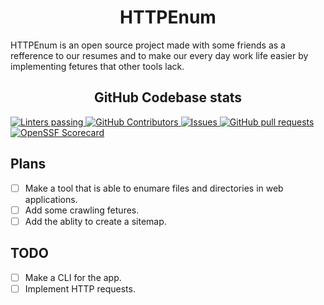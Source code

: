 <p align="center">
<h1 align="center">HTTPEnum</h1>
<p>HTTPEnum is an open source project made with some friends as a refference to our resumes and to make our every day work life easier by implementing fetures that other tools lack.</p>
<h2 align="center">GitHub Codebase stats</h2>
  <a href="https://github.com/marketplace/actions/super-linter">
    <img alt="Linters passing" src="https://github.com/baadam3/httpenum/actions/workflows/superlinter.yml/badge.svg" />
  </a>
  <a href="https://github.com/baadam3/httpenum/graphs/contributors">
    <img alt="GitHub Contributors" src="https://img.shields.io/github/contributors/baadam3/httpenum" />
  </a>
  <a href="https://github.com/baadam3/httpenum/issues">
    <img alt="Issues" src="https://img.shields.io/github/issues/baadam3/httpenum?color=9b51e0" />
  </a>
  <a href="https://github.com/baadam3/httpenum/pulls">
    <img alt="GitHub pull requests" src="https://img.shields.io/github/issues-pr/baadam3/httpenum?color=9b51e0" />
  </a>
  <a href="https://securityscorecards.dev/viewer/?uri=github.com/baadam3/httpenum">
    <img alt="OpenSSF Scorecard" src="https://api.securityscorecards.dev/projects/github.com/baadam3/httpenum/badge" />
  </a>
</p>


## Plans

- [ ] Make a tool that is able to enumare files and directories in web applications.
- [ ] Add some crawling fetures.
- [ ] Add the ablity to create a sitemap.

## TODO

- [ ] Make a CLI for the app.
- [ ] Implement HTTP requests.
